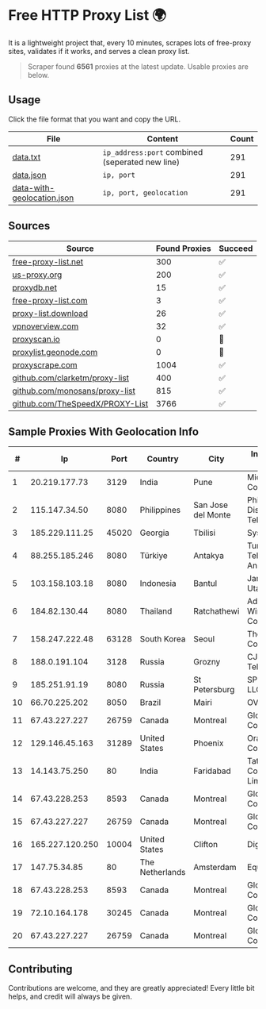 
# Free HTTP Proxy List 🌍

It is a lightweight project that, every 10 minutes, scrapes lots of free-proxy sites, validates if it works, and serves a clean proxy list.


> Scraper found **6561** proxies at the latest update. Usable proxies are below.

## Usage

Click the file format that you want and copy the URL.


|File|Content|Count|
|----|-------|-----|
|[data.txt](https://raw.githubusercontent.com/themiralay/Proxy-List-World/master/data.txt)|`ip_address:port` combined (seperated new line)|291|
|[data.json](https://raw.githubusercontent.com/themiralay/Proxy-List-World/master/data.json)|`ip, port`|291|
|[data-with-geolocation.json](https://raw.githubusercontent.com/themiralay/Proxy-List-World/master/data-with-geolocation.json)|`ip, port, geolocation`|291|

## Sources

|Source|Found Proxies|Succeed|
|------|-------------|-------|
|[free-proxy-list.net](https://free-proxy-list.net)|300|✅|
|[us-proxy.org](https://www.us-proxy.org)|200|✅|
|[proxydb.net](http://proxydb.net)|15|✅|
|[free-proxy-list.com](https://free-proxy-list.com/?page=&port=&type%5B%5D=http&type%5B%5D=https&up_time=0&search=Search)|3|✅|
|[proxy-list.download](https://www.proxy-list.download/HTTP)|26|✅|
|[vpnoverview.com](https://vpnoverview.com/privacy/anonymous-browsing/free-proxy-servers)|32|✅|
|[proxyscan.io](https://www.proxyscan.io)|0|🚫|
|[proxylist.geonode.com](https://proxylist.geonode.com/api/proxy-list?limit=300&page=1&sort_by=lastChecked&sort_type=desc&protocols=http,https)|0|🚫|
|[proxyscrape.com](https://api.proxyscrape.com/v2/?request=displayproxies&protocol=http&timeout=10000&country=all&ssl=all&anonymity=all)|1004|✅|
|[github.com/clarketm/proxy-list](https://raw.githubusercontent.com/clarketm/proxy-list/master/proxy-list-raw.txt)|400|✅|
|[github.com/monosans/proxy-list](https://raw.githubusercontent.com/monosans/proxy-list/main/proxies/http.txt)|815|✅|
|[github.com/TheSpeedX/PROXY-List](https://raw.githubusercontent.com/TheSpeedX/PROXY-List/master/http.txt)|3766|✅|


## Sample Proxies With Geolocation Info

|#|Ip|Port|Country|City|Internet Service Provider|
|-|--|----|-------|----|-------------------------|
|1|20.219.177.73|3129|India|Pune|Microsoft Corporation|
|2|115.147.34.50|8080|Philippines|San Jose del Monte|Philippine Long Distance Telephone Co.|
|3|185.229.111.25|45020|Georgia|Tbilisi|Sysnet LLC|
|4|88.255.185.246|8080|Türkiye|Antakya|Turk Telekomunikasyon Anonim Sirketi|
|5|103.158.103.18|8080|Indonesia|Bantul|Jaringan Lintas Utara, PT|
|6|184.82.130.44|8080|Thailand|Ratchathewi|Advanced Wireless Network Company Limited|
|7|158.247.222.48|63128|South Korea|Seoul|The Constant Company, LLC|
|8|188.0.191.104|3128|Russia|Grozny|CJSC Vainah Telecom|
|9|185.251.91.19|8080|Russia|St Petersburg|SPRINTHOST.RU LLC|
|10|66.70.225.202|8050|Brazil|Mairi|OVH Hosting|
|11|67.43.227.227|26759|Canada|Montreal|GloboTech Communications|
|12|129.146.45.163|31289|United States|Phoenix|Oracle Corporation|
|13|14.143.75.250|80|India|Faridabad|Tata Communications Limited|
|14|67.43.228.253|8593|Canada|Montreal|GloboTech Communications|
|15|67.43.227.227|26759|Canada|Montreal|GloboTech Communications|
|16|165.227.120.250|10004|United States|Clifton|DigitalOcean, LLC|
|17|147.75.34.85|80|The Netherlands|Amsterdam|Equinix Services|
|18|67.43.228.253|8593|Canada|Montreal|GloboTech Communications|
|19|72.10.164.178|30245|Canada|Montreal|GloboTech Communications|
|20|67.43.227.227|26759|Canada|Montreal|GloboTech Communications|



## Contributing

Contributions are welcome, and they are greatly appreciated! Every
little bit helps, and credit will always be given.

